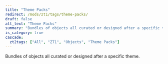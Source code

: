 ```yaml
---
title: "Theme Packs"
redirect: /mods/zt1/tags/theme-packs/
draft: false
alt_text: "Theme Packs"
summary: "Bundles of objects all curated or designed after a specific theme."
is_category: true
cascade:
  zt2tags: ["All", "ZT1", "Objects", "Theme Packs"]
---
```


Bundles of objects all curated or designed after a specific theme.